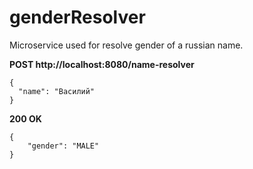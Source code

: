 # genderResolver

Microservice used for resolve gender of a russian name.

**POST http://localhost:8080/name-resolver**
```
{
  "name": "Василий"
}

```
**200 OK**
```
{
    "gender": "MALE"
}
```
